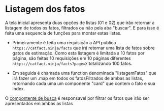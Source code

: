 # Listagem dos fatos

A tela inicial apresenta duas opções de listas (01 e 02) que irão retornar a listagem de todos os fatos, filtrados ou não pela aba "buscar". E para isso é feita uma sequencia de funções para montar estas listas.

- Primeiramente é feita uma requisição a API pública `https://catfact.ninja/facts` que irá retornar uma lista de fatos sobre gatos de estimação.
Como esta listagem é limitada a 10 fatos por página, são feitas 10 requisições em 10 páginas diferentes `https://catfact.ninja/facts?page=X` totalizando 100 fatos.

- Em seguida é chamada uma function denominada "listagemFatos" que irá fazer um .map em todos os fatosFiltrados de ambas as listas, retornando cada uma
um componente "card" que contem o fato e sua index.

O [compontente de busca](docs/busca.md) é responsavel por filtrar os fatos que irão ser apresentados em ambas as listas